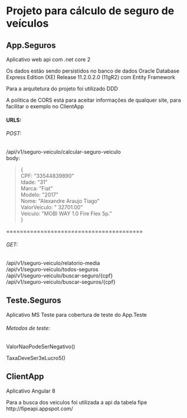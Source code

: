 
<h1>Projeto para cálculo de seguro de veículos</h1>

<h2>App.Seguros</h2>
<p>Aplicativo web api com .net core 2</p>
<p>Os dados estão sendo persistidos no banco de dados Oracle Database Express Edition (XE) Release 11.2.0.2.0 (11gR2) com Entity Framework</p>
<p>Para a arquitetura do projeto foi utilizado DDD</p>
<p>A politica de CORS está para aceitar informações de qualquer site, para facilitar o exemplo no ClientApp</p>
<h4>URLS:</h4>
<h6>POST:</h6>
/api/v1/seguro-veiculo/calcular-seguro-veiculo<br />
body:
<blockquote>
{<br />
CPF: "33544839890"<br />
Idade: "31"<br />
Marca: "Fiat"<br />
Modelo: "2017"<br />
Nome: "Alexandre Araujo Tiago"<br />
ValorVeiculo: " 32701.00"<br />
Veiculo: "MOBI WAY 1.0 Fire Flex 5p."<br />
}
</blockquote>
========================================<br />
<h6>GET:</h6>
/api/v1/seguro-veiculo/relatorio-media<br />
/api/v1/seguro-veiculo/todos-seguros<br />
/api/v1/seguro-veiculo/buscar-seguro/{cpf}<br />
/api/v1/seguro-veiculo/buscar-seguros/{cpf}



<h2>Teste.Seguros</h2>
<p>Aplicativo MS Teste para cobertura de teste do App.Teste</p>

<h6>Metodos de teste:</h6>
<p>ValorNaoPodeSerNegativo()</p>
<p>TaxaDeveSer3eLucro5()</p>


<h2>ClientApp</h2>
<p>Aplicativo Angular 8</p>
<p>Para a busca dos veiculos foi utilizada a api da tabela fipe http://fipeapi.appspot.com/</p>
